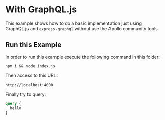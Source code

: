 # With GraphQL.js

This example shows how to do a basic implementation just using GraphQL.js and `express-graphql` without use the Apollo community tools.

## Run this Example

In order to run this example execute the following command in this folder:

`npm i && node index.js`

Then access to this URL:

`http://localhost:4000`

Finally try to query:

```graphql
query {
  hello
}
```
